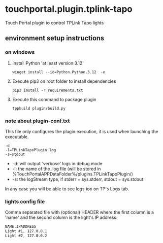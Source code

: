 # touchportal.plugin.tplink-tapo
Touch Portal plugin to control TPLink Tapo lights


## environment setup instructions
### on windows
1. Install Python 'at least version 3.12'
    ```Shell
    winget install --id=Python.Python.3.12  -e
    ```
2. Execute pip3 on root folder to install dependencies
    ```Shell
    pip3 install -r requirements.txt
    ```
3. Execute this command to package plugin
    ```Shell
    tppbuild plugin/build.py
    ```

### note about plugin-conf.txt
This file only configures the plugin execution, it is used when launching the executable.
```Shell
-d
-l=TPLinkTapoPlugin.log
-s=stdout
```
- -d: will output 'verbose' logs in debug mode
- -l: the name of the .log file (will be stored in %TouchPortalAPPDataFolder%/plugins.TPLinkTapoPlugin/)
- -s: the logStream type, if stderr = sys.stderr, stdout = sys.stdout

In any case you will be able to see logs too on TP's Logs tab.

### lights config file
Comma separated file with (optional) HEADER where the first column is a 'name' and the second column is the light's IP address:
```Markdown
NAME,IPADDRESS
Light #1, 127.0.0.1
Light #2, 127.0.0.2
```